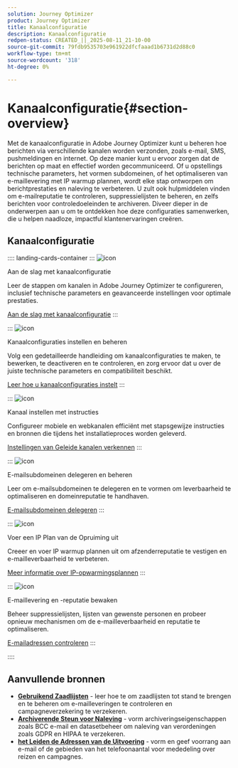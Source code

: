 ```yaml
---
solution: Journey Optimizer
product: Journey Optimizer
title: Kanaalconfiguratie
description: Kanaalconfiguratie
redpen-status: CREATED_||_2025-08-11_21-10-00
source-git-commit: 79fdb9535703e961922dfcfaaad1b6731d2d88c0
workflow-type: tm+mt
source-wordcount: '318'
ht-degree: 0%

---
```



# Kanaalconfiguratie{#section-overview}

Met de kanaalconfiguratie in Adobe Journey Optimizer kunt u beheren hoe berichten via verschillende kanalen worden verzonden, zoals e-mail, SMS, pushmeldingen en internet. Op deze manier kunt u ervoor zorgen dat de berichten op maat en effectief worden gecommuniceerd. Of u opstellings technische parameters, het vormen subdomeinen, of het optimaliseren van e-maillevering met IP warmup plannen, wordt elke stap ontworpen om berichtprestaties en naleving te verbeteren. U zult ook hulpmiddelen vinden om e-mailreputatie te controleren, suppressielijsten te beheren, en zelfs berichten voor controledoeleinden te archiveren. Diveer dieper in de onderwerpen aan u om te ontdekken hoe deze configuraties samenwerken, die u helpen naadloze, impactful klantenervaringen creëren.

## Kanaalconfiguratie

:::: landing-cards-container
:::
![icon](https://cdn.experienceleague.adobe.com/icons/circle-play.svg)

Aan de slag met kanaalconfiguratie

Leer de stappen om kanalen in Adobe Journey Optimizer te configureren, inclusief technische parameters en geavanceerde instellingen voor optimale prestaties.

[Aan de slag met kanaalconfiguratie](../using/configuration/get-started-configuration.md)
:::

:::
![icon](https://cdn.experienceleague.adobe.com/icons/list-check.svg)

Kanaalconfiguraties instellen en beheren

Volg een gedetailleerde handleiding om kanaalconfiguraties te maken, te bewerken, te deactiveren en te controleren, en zorg ervoor dat u over de juiste technische parameters en compatibiliteit beschikt.

[Leer hoe u kanaalconfiguraties instelt](../using/configuration/channel-surfaces.md)
:::

:::
![icon](https://cdn.experienceleague.adobe.com/icons/gear.svg)

Kanaal instellen met instructies

Configureer mobiele en webkanalen efficiënt met stapsgewijze instructies en bronnen die tijdens het installatieproces worden geleverd.

[Instellingen van Geleide kanalen verkennen](guided-setup-landing-page.md)
:::

:::
![icon](https://cdn.experienceleague.adobe.com/icons/screwdriver-wrench.svg)

E-mailsubdomeinen delegeren en beheren

Leer om e-mailsubdomeinen te delegeren en te vormen om leverbaarheid te optimaliseren en domeinreputatie te handhaven.

[E-mailsubdomeinen delegeren](delegate-subdomains-landing-page.md)
:::

:::
![icon](https://cdn.experienceleague.adobe.com/icons/chart-line.svg)

Voer een IP Plan van de Opruiming uit

Creeer en voer IP warmup plannen uit om afzenderreputatie te vestigen en e-mailleverbaarheid te verbeteren.

[Meer informatie over IP-opwarmingsplannen](implement-ip-warmup-plan-landing-page.md)
:::

:::
![icon](https://cdn.experienceleague.adobe.com/icons/shield-halved.svg)

E-maillevering en -reputatie bewaken

Beheer suppressielijsten, lijsten van gewenste personen en probeer opnieuw mechanismen om de e-mailleverbaarheid en reputatie te optimaliseren.

[E-mailadressen controleren](monitor-reputation-landing-page.md)
:::

::::


## Aanvullende bronnen

- **[Gebruikend Zaadlijsten](../using/configuration/seed-lists.md)** - leer hoe te om zaadlijsten tot stand te brengen en te beheren om e-mailleveringen te controleren en campagneverzekering te verzekeren.
- **[Archiverende Steun voor Naleving](../using/configuration/archiving-support.md)** - vorm archiveringseigenschappen zoals BCC e-mail en datasetbeheer om naleving van verordeningen zoals GDPR en HIPAA te verzekeren.
- **[het Leiden de Adressen van de Uitvoering](../using/configuration/primary-email-addresses.md)** - vorm en geef voorrang aan e-mail of de gebieden van het telefoonaantal voor mededeling over reizen en campagnes.
